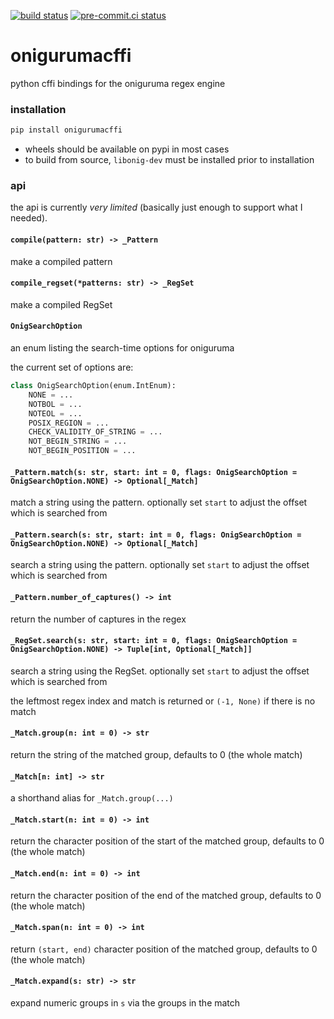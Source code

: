 [![build status](https://github.com/asottile/onigurumacffi/actions/workflows/main.yml/badge.svg)](https://github.com/asottile/onigurumacffi/actions/workflows/main.yml)
[![pre-commit.ci status](https://results.pre-commit.ci/badge/github/asottile/onigurumacffi/main.svg)](https://results.pre-commit.ci/latest/github/asottile/onigurumacffi/main)

onigurumacffi
=============

python cffi bindings for the oniguruma regex engine

### installation

```bash
pip install onigurumacffi
```

- wheels should be available on pypi in most cases
- to build from source, `libonig-dev` must be installed prior to installation

### api

the api is currently *very limited* (basically just enough to support what I
needed).

#### `compile(pattern: str) -> _Pattern`

make a compiled pattern

#### `compile_regset(*patterns: str) -> _RegSet`

make a compiled RegSet

#### `OnigSearchOption`

an enum listing the search-time options for oniguruma

the current set of options are:

```python
class OnigSearchOption(enum.IntEnum):
    NONE = ...
    NOTBOL = ...
    NOTEOL = ...
    POSIX_REGION = ...
    CHECK_VALIDITY_OF_STRING = ...
    NOT_BEGIN_STRING = ...
    NOT_BEGIN_POSITION = ...
```

#### `_Pattern.match(s: str, start: int = 0, flags: OnigSearchOption = OnigSearchOption.NONE) -> Optional[_Match]`

match a string using the pattern.  optionally set `start` to adjust the offset
which is searched from

#### `_Pattern.search(s: str, start: int = 0, flags: OnigSearchOption = OnigSearchOption.NONE) -> Optional[_Match]`

search a string using the pattern.  optionally set `start` to adjust the offset
which is searched from

#### `_Pattern.number_of_captures() -> int`

return the number of captures in the regex

#### `_RegSet.search(s: str, start: int = 0, flags: OnigSearchOption = OnigSearchOption.NONE) -> Tuple[int, Optional[_Match]]`

search a string using the RegSet.  optionally set `start` to adjust the offset
which is searched from

the leftmost regex index and match is returned or `(-1, None)` if there is no
match

#### `_Match.group(n: int = 0) -> str`

return the string of the matched group, defaults to 0 (the whole match)

#### `_Match[n: int] -> str`

a shorthand alias for `_Match.group(...)`

#### `_Match.start(n: int = 0) -> int`

return the character position of the start of the matched group, defaults to 0
(the whole match)

#### `_Match.end(n: int = 0) -> int`

return the character position of the end of the matched group, defaults to 0
(the whole match)

#### `_Match.span(n: int = 0) -> int`

return `(start, end)` character position of the matched group, defaults to 0
(the whole match)

#### `_Match.expand(s: str) -> str`

expand numeric groups in `s` via the groups in the match
